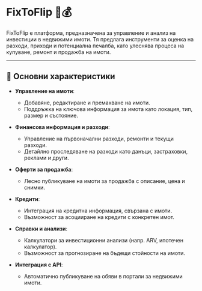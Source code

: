 # FixToFlip 🏡💰

FixToFlip е платформа, предназначена за управление и анализ на инвестиции в недвижими имоти. Тя предлага инструменти за оценка на разходи, приходи и потенциална печалба, като улеснява процеса на купуване, ремонт и продажба на имоти.

---

## 📌 Основни характеристики

- **Управление на имоти**: 
  - Добавяне, редактиране и премахване на имоти.
  - Поддръжка на ключова информация за имота като локация, тип, размер и състояние.
  
- **Финансова информация и разходи**: 
  - Управление на първоначални разходи, ремонти и текущи разходи.
  - Детайлно проследяване на разходи като данъци, застраховки, реклами и други.

- **Оферти за продажба**:
  - Лесно публикуване на имоти за продажба с описание, цена и снимки.
  
- **Кредити**:
  - Интеграция на кредитна информация, свързана с имоти.
  - Възможност за асоцииране на кредити с конкретен имот.

- **Справки и анализи**:
  - Калкулатори за инвестиционни анализи (напр. ARV, ипотечен калкулатор).
  - Възможност за прогнозиране на бъдещи стойности на имоти.

- **Интеграция с API**:
  - Автоматично публикуване на обяви в портали за недвижими имоти.
